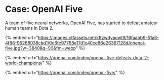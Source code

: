 # Case: OpenAI Five

A team of five neural networks, OpenAI Five, has started to defeat amateur human teams in Dota 2.

{% embed url="https://images.ctfassets.net/kftzwdyauwt9/16faabb9-51a6-4f88-95288038cbd1/0c6fc97768e17d1c40ce86e26367128d/openai-five.jpg?w=3840&q=90&fm=webp" %}

{% embed url="https://openai.com/index/openai-five-defeats-dota-2-world-champions/" %}

{% embed url="https://openai.com/index/openai-five/" %}



